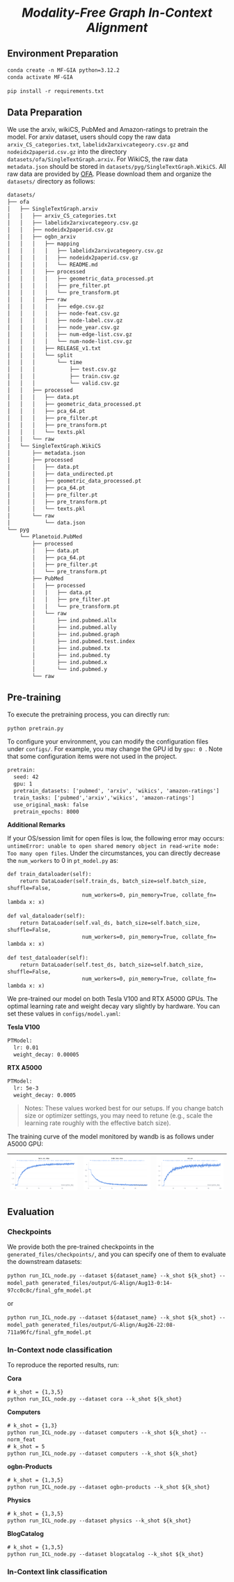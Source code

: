 <div align=center>

# *Modality-Free Graph In-Context Alignment*

</div>

## Environment Preparation

```
conda create -n MF-GIA python=3.12.2
conda activate MF-GIA

pip install -r requirements.txt
```

## Data Preparation

We use the arxiv, wikiCS, PubMed and Amazon-ratings to pretrain the model. For arxiv dataset, users should copy the raw data ``arxiv_CS_categories.txt``, ``labelidx2arxivcategeory.csv.gz`` and ``nodeidx2paperid.csv.gz`` into the directory ``datasets/ofa/SingleTextGraph.arxiv``. For WikiCS, the raw data ``metadata.json`` should be stored in ``datasets/pyg/SingleTextGraph.WikiCS``. All raw data are provided by [OFA](https://github.com/LechengKong/OneForAll/tree/main/data). Please download them and organize the ``datasets/`` directory as follows:

```
datasets/
├── ofa
│   ├── SingleTextGraph.arxiv
│   │   ├── arxiv_CS_categories.txt
│   │   ├── labelidx2arxivcategeory.csv.gz
│   │   ├── nodeidx2paperid.csv.gz
│   │   ├── ogbn_arxiv
│   │   │   ├── mapping
│   │   │   │   ├── labelidx2arxivcategeory.csv.gz
│   │   │   │   ├── nodeidx2paperid.csv.gz
│   │   │   │   └── README.md
│   │   │   ├── processed
│   │   │   │   ├── geometric_data_processed.pt
│   │   │   │   ├── pre_filter.pt
│   │   │   │   └── pre_transform.pt
│   │   │   ├── raw
│   │   │   │   ├── edge.csv.gz
│   │   │   │   ├── node-feat.csv.gz
│   │   │   │   ├── node-label.csv.gz
│   │   │   │   ├── node_year.csv.gz
│   │   │   │   ├── num-edge-list.csv.gz
│   │   │   │   └── num-node-list.csv.gz
│   │   │   ├── RELEASE_v1.txt
│   │   │   └── split
│   │   │       └── time
│   │   │           ├── test.csv.gz
│   │   │           ├── train.csv.gz
│   │   │           └── valid.csv.gz
│   │   ├── processed
│   │   │   ├── data.pt
│   │   │   ├── geometric_data_processed.pt
│   │   │   ├── pca_64.pt
│   │   │   ├── pre_filter.pt
│   │   │   ├── pre_transform.pt
│   │   │   └── texts.pkl
│   │   └── raw
│   └── SingleTextGraph.WikiCS
│       ├── metadata.json
│       ├── processed
│       │   ├── data.pt
│       │   ├── data_undirected.pt
│       │   ├── geometric_data_processed.pt
│       │   ├── pca_64.pt
│       │   ├── pre_filter.pt
│       │   ├── pre_transform.pt
│       │   └── texts.pkl
│       └── raw
│           └── data.json
└── pyg
    └── Planetoid.PubMed
        ├── processed
        │   ├── data.pt
        │   ├── pca_64.pt
        │   ├── pre_filter.pt
        │   └── pre_transform.pt
        ├── PubMed
        │   ├── processed
        │   │   ├── data.pt
        │   │   ├── pre_filter.pt
        │   │   └── pre_transform.pt
        │   └── raw
        │       ├── ind.pubmed.allx
        │       ├── ind.pubmed.ally
        │       ├── ind.pubmed.graph
        │       ├── ind.pubmed.test.index
        │       ├── ind.pubmed.tx
        │       ├── ind.pubmed.ty
        │       ├── ind.pubmed.x
        │       └── ind.pubmed.y
        └── raw
```

## Pre-training

To execute the pretraining process, you can directly run:

``python pretrain.py``

To configure your environment, you can modify the configuration files under ``configs/``. For example, you may change the GPU id by ``gpu: 0 ``. Note that some configuration items were not used in the project.

```
pretrain:
  seed: 42
  gpu: 1
  pretrain_datasets: ['pubmed', 'arxiv', 'wikics', 'amazon-ratings']
  train_tasks: ['pubmed','arxiv','wikics', 'amazon-ratings']
  use_original_mask: false
  pretrain_epochs: 8000
```

**Additional Remarks**

If your OS/session limit for open files is low, the following error may occurs: ``untimeError: unable to open shared memory object in read-write mode: Too many open files``. Under the circumstances, you can directly decrease the ``num_workers`` to 0 in ``pt_model.py`` as:

```
def train_dataloader(self):
    return DataLoader(self.train_ds, batch_size=self.batch_size, shuffle=False, 
                        num_workers=0, pin_memory=True, collate_fn= lambda x: x)

def val_dataloader(self):
    return DataLoader(self.val_ds, batch_size=self.batch_size, shuffle=False,
                        num_workers=0, pin_memory=True, collate_fn= lambda x: x)

def test_dataloader(self):
    return DataLoader(self.test_ds, batch_size=self.batch_size, shuffle=False,
                        num_workers=0, pin_memory=True, collate_fn= lambda x: x)
```

We pre-trained our model on both Tesla V100 and RTX A5000 GPUs. The optimal learning rate and weight decay vary slightly by hardware. You can set these values in ``configs/model.yaml``:

**Tesla V100**

```
PTModel:
  lr: 0.01   
  weight_decay: 0.00005
```

**RTX A5000**

```
PTModel:
  lr: 5e-3  
  weight_decay: 0.0005  
```

> Notes: These values worked best for our setups. If you change batch size or optimizer settings, you may need to retune (e.g., scale the learning rate roughly with the effective batch size).

The training curve of the model monitored by wandb is as follows under A5000 GPU:

| ![Training Acc](curves/training_acc_step.png) | ![Training Loss](curves/tranin_loss_step.png) | ![Val Acc](curves/val_acc.png) |
| :-----------------------------------------: | :-----------------------------------------: | :--------------------------: |

## Evaluation

### Checkpoints
We provide both the pre-trained checkpoints in the ```generated_files/checkpoints/```, and you can specify one of them to evaluate the downstream datasets:

```python run_ICL_node.py --dataset ${dataset_name} --k_shot ${k_shot} --model_path generated_files/output/G-Align/Aug13-0:14-97cc0c8c/final_gfm_model.pt``` 

or

```python run_ICL_node.py --dataset ${dataset_name} --k_shot ${k_shot} --model_path generated_files/output/G-Align/Aug26-22:08-711a96fc/final_gfm_model.pt``` 

### In-Context node classification

To reproduce the reported results, run:

**Cora**

```
# k_shot = {1,3,5}
python run_ICL_node.py --dataset cora --k_shot ${k_shot}
```

**Computers**

```
# k_shot = {1,3}
python run_ICL_node.py --dataset computers --k_shot ${k_shot} --norm_feat
# k_shot = 5
python run_ICL_node.py --dataset computers --k_shot ${k_shot}
```

**ogbn-Products**

```
# k_shot = {1,3,5}
python run_ICL_node.py --dataset ogbn-products --k_shot ${k_shot}
```

**Physics**

```
# k_shot = {1,3,5}
python run_ICL_node.py --dataset physics --k_shot ${k_shot}
```

**BlogCatalog**

```
# k_shot = {1,3,5}
python run_ICL_node.py --dataset blogcatalog --k_shot ${k_shot}
```

### In-Context link classification
